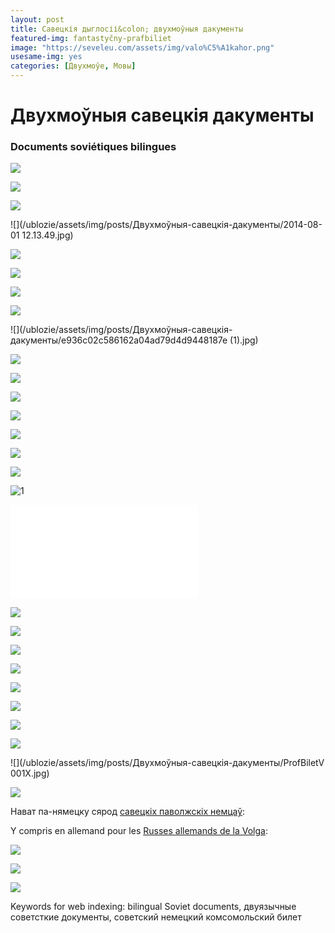 ```yaml
---
layout: post
title: Савецкія дыглосіі&colon; двухмоўныя дакументы
featured-img: fantastyčny-prafbiliet
image: "https://seveleu.com/assets/img/valo%C5%A1kahor.png"
usesame-img: yes
categories: [Двухмоўе, Мовы]
---
```


# Двухмоўныя савецкія дакументы
### Documents soviétiques bilingues

![](/ublozie/assets/img/posts/Двухмоўныя-савецкія-дакументы/0108.jpg)

![](/ublozie/assets/img/posts/Двухмоўныя-савецкія-дакументы/11877-1429527037.jpg)

![](/ublozie/assets/img/posts/Двухмоўныя-савецкія-дакументы/1274243178.jpg)

![](/ublozie/assets/img/posts/Двухмоўныя-савецкія-дакументы/2014-08-01 12.13.49.jpg)

![](/ublozie/assets/img/posts/Двухмоўныя-савецкія-дакументы/3_87_Scan10002.JPG)

![](/ublozie/assets/img/posts/Двухмоўныя-савецкія-дакументы/863834488.jpg)

![](/ublozie/assets/img/posts/Двухмоўныя-савецкія-дакументы/Des.jpg)

![](/ublozie/assets/img/posts/Двухмоўныя-савецкія-дакументы/Desktop114.jpg)

![](/ublozie/assets/img/posts/Двухмоўныя-савецкія-дакументы/e936c02c586162a04ad79d4d9448187e (1).jpg)

![](/ublozie/assets/img/posts/Двухмоўныя-савецкія-дакументы/e936c02c586162a04ad79d4d9448187e.jpg)

![](/ublozie/assets/img/posts/Двухмоўныя-савецкія-дакументы/kamsamolski_kvitok_1.jpg)

![](/ublozie/assets/img/posts/Двухмоўныя-савецкія-дакументы/kob13.jpg)

![](/ublozie/assets/img/posts/Двухмоўныя-савецкія-дакументы/kob15.jpg)

![](/ublozie/assets/img/posts/Двухмоўныя-савецкія-дакументы/kob19.jpg)

![](/ublozie/assets/img/posts/Двухмоўныя-савецкія-дакументы/kob21.jpg)

![](/ublozie/assets/img/posts/Двухмоўныя-савецкія-дакументы/kob25.jpg)

![](/ublozie/assets/img/posts/Двухмоўныя-савецкія-дакументы/latvija (1))

![](/ublozie/assets/img/posts/Двухмоўныя-савецкія-дакументы/list.txt)

![](/ublozie/assets/img/posts/Двухмоўныя-савецкія-дакументы/post-14-1186837568.jpg)

![](/ublozie/assets/img/posts/Двухмоўныя-савецкія-дакументы/post-14-1210107731.jpg)

![](/ublozie/assets/img/posts/Двухмоўныя-савецкія-дакументы/post-14-1210108596.jpg)

![](/ublozie/assets/img/posts/Двухмоўныя-савецкія-дакументы/post-14-1210108678.jpg)

![](/ublozie/assets/img/posts/Двухмоўныя-савецкія-дакументы/post-14-1273327900.jpg)

![](/ublozie/assets/img/posts/Двухмоўныя-савецкія-дакументы/post-14-1273327954.jpg)

![](/ublozie/assets/img/posts/Двухмоўныя-савецкія-дакументы/post-14-1273327987.jpg)

![](/ublozie/assets/img/posts/Двухмоўныя-савецкія-дакументы/post-14-1277970933.jpg)

![](/ublozie/assets/img/posts/Двухмоўныя-савецкія-дакументы/ProfBiletV 001X.jpg)

![](/ublozie/assets/img/posts/Двухмоўныя-савецкія-дакументы/sad_01_b.jpg)

Нават па-нямецку сярод [савецкіх паволжскіх немцаў](https://be.wikipedia.org/wiki/Аўтаномная_вобласць_немцаў_Паволжа):

Y compris en allemand pour les [Russes allemands de la Volga](https://fr.wikipedia.org/wiki/R%C3%A9publique_socialiste_sovi%C3%A9tique_autonome_des_Allemands_de_la_Volga):

![](/ublozie/assets/img/posts/Двухмоўныя-савецкія-дакументы/Spieker.jpg)

![](/ublozie/assets/img/posts/Двухмоўныя-савецкія-дакументы/userphoto_25045_5134.jpeg)

![](/ublozie/assets/img/posts/Двухмоўныя-савецкія-дакументы/лйкуж7)

Keywords for web indexing: bilingual Soviet documents, двуязычные советсткие документы, советский немецкий комсомольский билет
